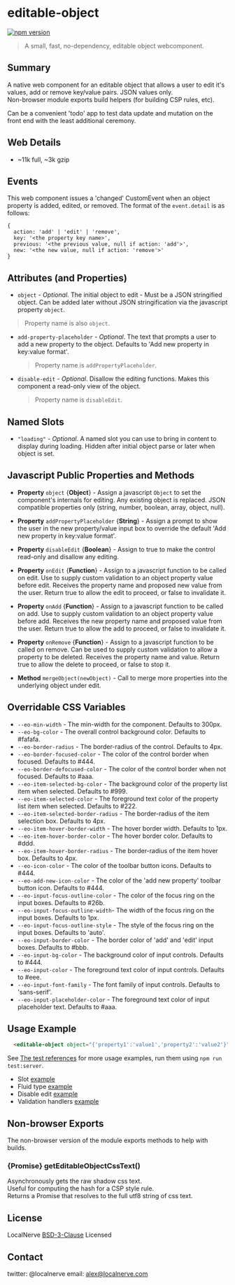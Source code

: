 # editable-object
[![npm version](https://badge.fury.io/js/%40localnerve%2Feditable-object.svg)](http://badge.fury.io/js/%40localnerve%2Feditable-object)

> A small, fast, no-dependency, editable object webcomponent.

## Summary

A native web component for an editable object that allows a user to edit it's values, add or remove key/value pairs. JSON values only.  
Non-browser module exports build helpers (for building CSP rules, etc).

Can be a convenient 'todo' app to test data update and mutation on the front end with the least additional ceremony.

## Web Details
  + ~11k full, ~3k gzip

## Events

This web component issues a 'changed' CustomEvent when an object property is added, edited, or removed. The format of the `event.detail` is as follows:

```
{
  action: 'add' | 'edit' | 'remove',
  key: '<the property key name>',
  previous: '<the previous value, null if action: 'add'>',
  new: '<the new value, null if action: 'remove'>'
}
```

## Attributes (and Properties)

* `object` - *Optional*. The initial object to edit - Must be a JSON stringified object. Can be added later without JSON stringification via the javascript property `object`.

> Property name is also `object`.

* `add-property-placeholder` - *Optional*. The text that prompts a user to add a new property to the object. Defaults to 'Add new property in key:value format'.

  > Property name is `addPropertyPlaceholder`.

* `disable-edit` - *Optional*. Disallow the editing functions. Makes this component a read-only view of the object.

  > Property name is `disableEdit`.

## Named Slots

* `"loading"` - *Optional*. A named slot you can use to bring in content to display during loading. Hidden after initial object parse or later when object is set.

## Javascript Public Properties and Methods

* **Property** `object` {**Object**} - Assign a javascript `Object` to set the component's internals for editing. Any existing object is replaced. JSON compatible properties only (string, number, boolean, array, object, null).

* **Property** `addPropertyPlaceholder` {**String**} - Assign a prompt to show the user in the new property/value input box to override the default 'Add new property in key:value format'.

* **Property** `disableEdit` {**Boolean**} - Assign to true to make the control read-only and disallow any editing.

* **Property** `onEdit` {**Function**} - Assign to a javascript function to be called on edit. Use to supply custom validation to an object property value before edit. Receives the property name and proposed new value from the user. Return true to allow the edit to proceed, or false to invalidate it.

* **Property** `onAdd` {**Function**} - Assign to a javascript function to be called on add. Use to supply custom validation to an object property value before add. Receives the new property name and proposed value from the user. Return true to allow the add to proceed, or false to invalidate it.

* **Property** `onRemove` {**Function**} - Assign to a javascript function to be called on remove. Can be used to supply custom validation to allow a property to be deleted. Receives the property name and value. Return true to allow the delete to proceed, or false to stop it.

* **Method** `mergeObject(newObject)` - Call to merge more properties into the underlying object under edit.

## Overridable CSS Variables

* `--eo-min-width` - The min-width for the component. Defaults to 300px.
* `--eo-bg-color` - The overall control background color. Defaults to #fafafa.
* `--eo-border-radius` - The border-radius of the control. Defaults to 4px.
* `--eo-border-focused-color` - The color of the control border when focused. Defaults to #444.
* `--eo-border-defocused-color` - The color of the control border when not focused. Defaults to #aaa.
* `--eo-item-selected-bg-color` - The background color of the property list item when selected. Defaults to #999.
* `--eo-item-selected-color` - The foreground text color of the property list item when selected. Defaults to #222.
* `--eo-item-selected-border-radius` - The border-radius of the item selection box. Defaults to 4px.
* `--eo-item-hover-border-width` - The hover border width. Defaults to 1px.
* `--eo-item-hover-border-color` - The hover border color. Defaults to #ddd.
* `--eo-item-hover-border-radius` - The border-radius of the item hover box. Defaults to 4px.
* `--eo-icon-color` - The color of the toolbar button icons. Defaults to #444.
* `--eo-add-new-icon-color` - The color of the 'add new property' toolbar button icon. Defaults to #444.
* `--eo-input-focus-outline-color` - The color of the focus ring on the input boxes. Defaults to #26b.
* `--eo-input-focus-outline-width`- The width of the focus ring on the input boxes. Defaults to 1px.
* `--eo-input-focus-outline-style` - The style of the focus ring on the input boxes. Defaults to 'auto'.
* `--eo-input-border-color` - The border color of 'add' and 'edit' input boxes. Defaults to #bbb.
* `--eo-input-bg-color` - The background color of input controls. Defaults to #444.
* `--eo-input-color` - The foreground text color of input controls. Defaults to #eee.
* `--eo-input-font-family` - The font family of input controls. Defaults to 'sans-serif'.
* `--eo-input-placeholder-color` - The foreground text color of input placeholder text. Defaults to #aaa.


## Usage Example

```html 
  <editable-object object="{'property1':'value1','property2':'value2'}" add-property-placeholder="Add property in key:value format"></editable-object>
```
See [The test references](https://github.com/localnerve/editable-object/blob/master/test/fixtures) for more usage examples, run them using `npm run test:server`.  
  * Slot [example](https://github.com/localnerve/editable-object/blob/master/test/fixtures/spinner.html)
  * Fluid type [example](https://github.com/localnerve/editable-object/blob/master/test/fixtures/fluid-type.html)
  * Disable edit [example](https://github.com/localnerve/editable-object/blob/master/test/fixtures/disable-edit.html)
  * Validation handlers [example](https://github.com/localnerve/editable-object/blob/master/test/fixtures/handlers.html)

## Non-browser Exports

The non-browser version of the module exports methods to help with builds.

### {Promise} getEditableObjectCssText()

Asynchronously gets the raw shadow css text.  
Useful for computing the hash for a CSP style rule.  
Returns a Promise that resolves to the full utf8 string of css text.

## License

LocalNerve [BSD-3-Clause](https://github.com/localnerve/editable-object/blob/master/LICENSE.md) Licensed

## Contact

twitter: @localnerve
email: alex@localnerve.com